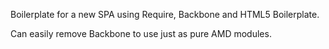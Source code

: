 Boilerplate for a new SPA using Require, Backbone and HTML5 Boilerplate.

Can easily remove Backbone to use just as pure AMD modules.